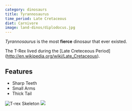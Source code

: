 ```yaml
---
category: dinosaurs
title: Tyrannosaurus
time_period: Late Cretaceous
diet: Carnivore
image: land-dinos/diplodocus.jpg
---
```


*Tyrannosaurus* is the most **fierce** dinosaur that ever existed.

<!-- * is italic ** is bold -->

The T-Rex lived during the [Late Creteceous Period] (http://en.wikipedia.org/wiki/Late_Cretaceous).

<!-- This is an H2 -->
## Features

<!-- - is an unordered list, . is an ordered list -->
- Sharp Teeth
- Small Arms 
- Thick Tail

![T-rex Skeleton](http://upload.wikimedia.org/wikipedia/commons/thumb/9/94/Tyrannosaurus_Rex_Holotype.jpg/800px-Tyrannosaurus_Rex_Holotype.jpg)
![]({{site.baseurl}}/images/land-dinos/diplodocus.jpg)